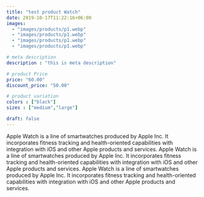 ```yaml
---
title: "test product Watch"
date: 2019-10-17T11:22:16+06:00
images: 
  - "images/products/p1.webp"
  - "images/products/p1.webp"
  - "images/products/p1.webp"
  - "images/products/p1.webp"

# meta description
description : "this is meta description"

# product Price
price: "60.00"
discount_price: "50.00"

# product variation
colors : ["black"]
sizes : ["medium","large"]

draft: false
---
```


Apple Watch is a line of smartwatches produced by Apple Inc. It incorporates fitness tracking and health-oriented capabilities with integration with iOS and other Apple products and services.
Apple Watch is a line of smartwatches produced by Apple Inc. It incorporates fitness tracking and health-oriented capabilities with integration with iOS and other Apple products and services.
Apple Watch is a line of smartwatches produced by Apple Inc. It incorporates fitness tracking and health-oriented capabilities with integration with iOS and other Apple products and services.
